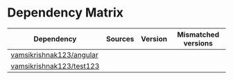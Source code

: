 # Dependency Matrix

Dependency | Sources | Version | Mismatched versions
---------- | ------- | ------- | -------------------
[vamsikrishnak123/angular](https://github.com/vamsikrishnak123/angular.git) |  | []() | 
[vamsikrishnak123/test123](https://github.com/vamsikrishnak123/test123.git) |  | []() | 
